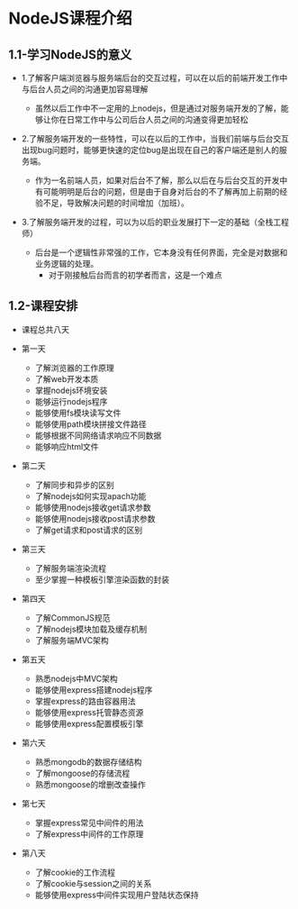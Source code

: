 # NodeJS课程介绍

## 1.1-学习NodeJS的意义

* 1.了解客户端浏览器与服务端后台的交互过程，可以在以后的前端开发工作中与后台人员之间的沟通更加容易理解
    * 虽然以后工作中不一定用的上nodejs，但是通过对服务端开发的了解，能够让你在日常工作中与公司后台人员之间的沟通变得更加轻松

* 2.了解服务端开发的一些特性，可以在以后的工作中，当我们前端与后台交互出现bug问题时，能够更快速的定位bug是出现在自己的客户端还是别人的服务端。
    * 作为一名前端人员，如果对后台不了解，那么以后在与后台交互的开发中有可能明明是后台的问题，但是由于自身对后台的不了解再加上前期的经验不足，导致解决问题的时间增加（加班）。

* 3.了解服务端开发的过程，可以为以后的职业发展打下一定的基础（全栈工程师）
    * 后台是一个逻辑性非常强的工作，它本身没有任何界面，完全是对数据和业务逻辑的处理。
        * 对于刚接触后台而言的初学者而言，这是一个难点

## 1.2-课程安排

* 课程总共八天

* 第一天
    * 了解浏览器的工作原理
    * 了解web开发本质
    * 掌握nodejs环境安装
    * 能够运行nodejs程序
    * 能够使用fs模块读写文件
    * 能够使用path模块拼接文件路径
    * 能够根据不同网络请求响应不同数据
    * 能够响应html文件

* 第二天
    * 了解同步和异步的区别
    * 了解nodejs如何实现apach功能
    * 能够使用nodejs接收get请求参数
    * 能够使用nodejs接收post请求参数
    * 了解get请求和post请求的区别

* 第三天
    * 了解服务端渲染流程
    * 至少掌握一种模板引擎渲染函数的封装

* 第四天
    * 了解CommonJS规范
    * 了解nodejs模块加载及缓存机制
    * 了解服务端MVC架构

* 第五天
    * 熟悉nodejs中MVC架构
    * 能够使用express搭建nodejs程序
    * 掌握express的路由容器用法
    * 能够使用express托管静态资源
    * 能够使用express配置模板引擎

* 第六天
    * 熟悉mongodb的数据存储结构
    * 了解mongoose的存储流程
    * 熟悉mongoose的增删改查操作

* 第七天
    * 掌握express常见中间件的用法
    * 了解express中间件的工作原理

* 第八天
    * 了解cookie的工作流程
    * 了解cookie与session之间的关系
    * 能够使用express中间件实现用户登陆状态保持
